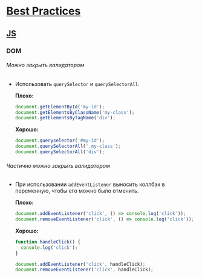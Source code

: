 # [Best Practices](../../README.md)

## [JS](../README.md)

### DOM

###### Можно закрыть валидатором

- Использовать `querySelector` и `querySelectorAll`.

  **Плохо:**
  ```js
  document.getElementById('my-id');
  document.getElementsByClassName('my-class');
  document.getElementsByTagName('div');
  ```
  **Хорошо:**
  ```js
  document.queryselector('#my-id');
  document.querySelectorAll('.my-class');
  document.querySelectorAll('div');
  ```

###### Частично можно закрыть валидатором

- При использовании `addEventListener` выносить коллбэк в переменную, чтобы его можно было отменить.

  **Плохо:**
  ```js
  document.addEventListener('click', () => console.log('click'));
  document.removeEventListener('click', () => console.log('click')); // не сработает
  ```

  **Хорошо:**
  ```js
  function handleClick() {
    console.log('click');
  }

  document.addEventListener('click', handleClick);
  document.removeEventListener('click', handleClick);
  ```
